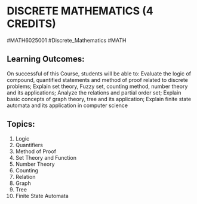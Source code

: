 # DISCRETE MATHEMATICS (4 CREDITS)
#MATH6025001 #Discrete_Mathematics #MATH 

## Learning Outcomes:

On successful of this Course, students will be able to: Evaluate the logic of compound, quantified statements and method of proof related to discrete problems; Explain set theory, Fuzzy set, counting method, number theory and its applications; Analyze the relations and partial order set; Explain basic concepts of graph theory, tree and its application; Explain finite state automata and its application in computer science

## Topics:

1. Logic
2. Quantifiers
3. Method of Proof
4. Set Theory and Function
5. Number Theory
6. Counting
7. Relation
8. Graph
9. Tree
10. Finite State Automata

